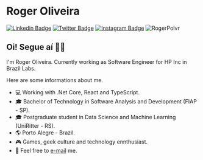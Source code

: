# Roger Oliveira
[![Linkedin Badge](https://img.shields.io/badge/-LinkedIn-blue?style=flat&logo=LinkedIn&logoColor=white)](https://www.linkedin.com/in/rogerpolvr)
[![Twitter Badge](https://img.shields.io/badge/-Twitter-1ca0f1?style=flat&logo=Twitter&logoColor=white)](https://twitter.com/rogerpolvr)
[![Instagram Badge](https://img.shields.io/badge/-Instagram-C13584?style=flat&logo=Instagram&logoColor=white)](https://www.instagram.com/rogerpolvr)
<img src="https://komarev.com/ghpvc/?username=rogerpolvr" alt="RogerPolvr" /> </p>

## Oi! Segue aí ✌🏻

I'm Roger Oliveira. Currently working as Software Engineer for HP Inc in Brazil Labs.

Here are some informations about me.

- 💻 Working with .Net Core, React and TypeScript.
- 🎓 Bachelor of Technology in Software Analysis and Development (FIAP - SP).
- 🎓 Postgraduate student in Data Science and Machine Learning (UniRitter - RS).
- :earth_americas: Porto Alegre - Brazil.
- :video_game: Games, geek culture and technology ennthusiast.
- 📩 Feel free to [e-mail](mailto:rogerpolvr@gmail.com) me.
